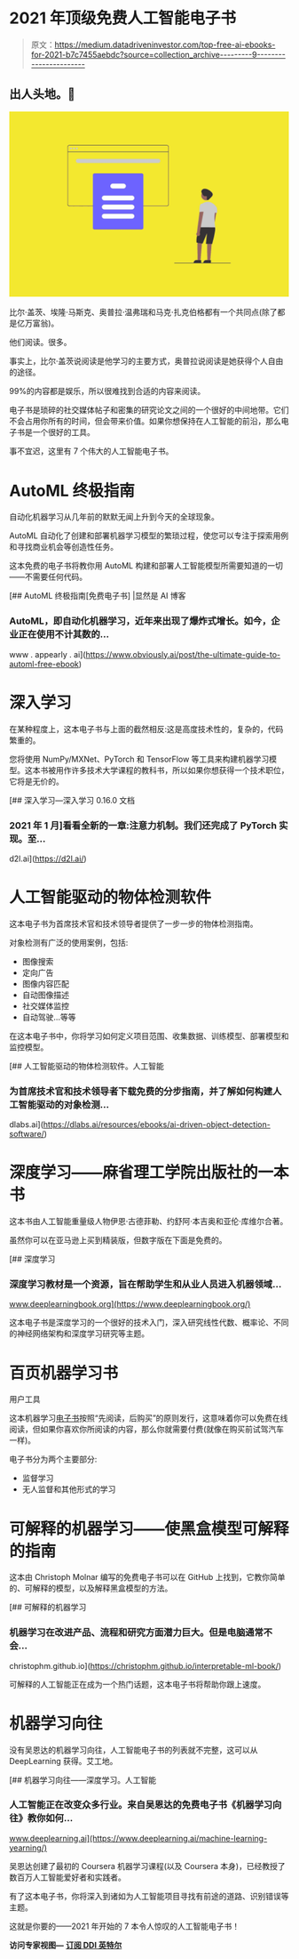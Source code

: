 # 2021 年顶级免费人工智能电子书

> 原文：<https://medium.datadriveninvestor.com/top-free-ai-ebooks-for-2021-b7c7455aebdc?source=collection_archive---------9----------------------->

## 出人头地。📕

![](img/00d3bde7000528076ae4056fec069ee6.png)

比尔·盖茨、埃隆·马斯克、奥普拉·温弗瑞和马克·扎克伯格都有一个共同点(除了都是亿万富翁)。

他们阅读。很多。

事实上，比尔·盖茨说阅读是他学习的主要方式，奥普拉说阅读是她获得个人自由的途径。

99%的内容都是娱乐，所以很难找到合适的内容来阅读。

电子书是琐碎的社交媒体帖子和密集的研究论文之间的一个很好的中间地带。它们不会占用你所有的时间，但会带来价值。如果你想保持在人工智能的前沿，那么电子书是一个很好的工具。

事不宜迟，这里有 7 个伟大的人工智能电子书。

# AutoML 终极指南

自动化机器学习从几年前的默默无闻上升到今天的全球现象。

AutoML 自动化了创建和部署机器学习模型的繁琐过程，使您可以专注于探索用例和寻找商业机会等创造性任务。

这本免费的电子书将教你用 AutoML 构建和部署人工智能模型所需要知道的一切——不需要任何代码。

[](https://www.obviously.ai/post/the-ultimate-guide-to-automl-free-ebook) [## AutoML 终极指南[免费电子书] |显然是 AI 博客

### AutoML，即自动化机器学习，近年来出现了爆炸式增长。如今，企业正在使用不计其数的…

www . appearly . ai](https://www.obviously.ai/post/the-ultimate-guide-to-automl-free-ebook) 

# 深入学习

在某种程度上，这本电子书与上面的截然相反:这是高度技术性的，复杂的，代码繁重的。

您将使用 NumPy/MXNet、PyTorch 和 TensorFlow 等工具来构建机器学习模型。这本书被用作许多技术大学课程的教科书，所以如果你想获得一个技术职位，它将是无价的。

[](https://d2l.ai/) [## 深入学习—深入学习 0.16.0 文档

### 2021 年 1 月]看看全新的一章:注意力机制。我们还完成了 PyTorch 实现。至…

d2l.ai](https://d2l.ai/) 

# 人工智能驱动的物体检测软件

这本电子书为首席技术官和技术领导者提供了一步一步的物体检测指南。

对象检测有广泛的使用案例，包括:

*   图像搜索
*   定向广告
*   图像内容匹配
*   自动图像描述
*   社交媒体监控
*   自动驾驶…等等

在这本电子书中，你将学习如何定义项目范围、收集数据、训练模型、部署模型和监控模型。

[](https://dlabs.ai/resources/ebooks/ai-driven-object-detection-software/) [## 人工智能驱动的物体检测软件。人工智能

### 为首席技术官和技术领导者下载免费的分步指南，并了解如何构建人工智能驱动的对象检测…

dlabs.ai](https://dlabs.ai/resources/ebooks/ai-driven-object-detection-software/) 

# 深度学习——麻省理工学院出版社的一本书

这本书由人工智能重量级人物伊恩·古德菲勒、约舒阿·本吉奥和亚伦·库维尔合著。

虽然你可以在亚马逊上买到精装版，但数字版在下面是免费的。

 [## 深度学习

### 深度学习教材是一个资源，旨在帮助学生和从业人员进入机器领域…

www.deeplearningbook.org](https://www.deeplearningbook.org/) 

这本电子书是深度学习的一个很好的技术入门，深入研究线性代数、概率论、不同的神经网络架构和深度学习研究等主题。

# 百页机器学习书
用户工具

这本机器学习[电子书](http://themlbook.com/wiki/doku.php)按照“先阅读，后购买”的原则发行，这意味着你可以免费在线阅读，但如果你喜欢你所阅读的内容，那么你就需要付费(就像在购买前试驾汽车一样)。

电子书分为两个主要部分:

*   监督学习
*   无人监督和其他形式的学习

# 可解释的机器学习——使黑盒模型可解释的指南

这本由 Christoph Molnar 编写的免费电子书可以在 GitHub 上找到，它教你简单的、可解释的模型，以及解释黑盒模型的方法。

[](https://christophm.github.io/interpretable-ml-book/) [## 可解释的机器学习

### 机器学习在改进产品、流程和研究方面潜力巨大。但是电脑通常不会…

christophm.github.io](https://christophm.github.io/interpretable-ml-book/) 

可解释的人工智能正在成为一个热门话题，这本电子书将帮助你跟上速度。

# 机器学习向往

没有吴恩达的机器学习向往，人工智能电子书的列表就不完整，这可以从 DeepLearning 获得。艾工地。

[](https://www.deeplearning.ai/machine-learning-yearning/) [## 机器学习向往——深度学习。人工智能

### 人工智能正在改变众多行业。来自吴恩达的免费电子书《机器学习向往》教你如何…

www.deeplearning.ai](https://www.deeplearning.ai/machine-learning-yearning/) 

吴恩达创建了最初的 Coursera 机器学习课程(以及 Coursera 本身)，已经教授了数百万人工智能爱好者和实践者。

有了这本电子书，你将深入到诸如为人工智能项目寻找有前途的道路、识别错误等主题。

这就是你要的——2021 年开始的 7 本令人惊叹的人工智能电子书！

**访问专家视图—** [**订阅 DDI 英特尔**](https://datadriveninvestor.com/ddi-intel)